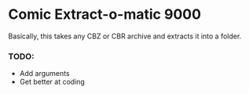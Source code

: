 # Comic Extract-o-matic 9000

Basically, this takes any CBZ or CBR archive and extracts it into a folder.

### TODO:
- Add arguments
- Get better at coding
